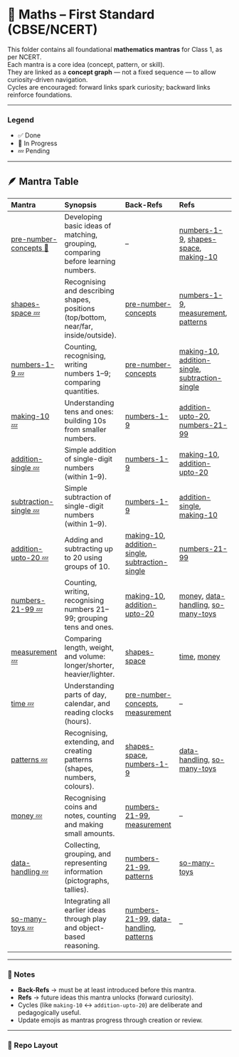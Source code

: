 # 📘 Maths – First Standard (CBSE/NCERT)

This folder contains all foundational **mathematics mantras** for Class 1, as per NCERT.  
Each mantra is a core idea (concept, pattern, or skill).  
They are linked as a **concept graph** — not a fixed sequence — to allow curiosity-driven navigation.  
Cycles are encouraged: forward links spark curiosity; backward links reinforce foundations.

---

### Legend
- ✅ Done  
- 🧭 In Progress  
- 💤 Pending  

---

## 🪶 Mantra Table

| Mantra | Synopsis | Back-Refs | Refs |
|:--|:--|:--|:--|
| [pre-number-concepts 🧭](./pre-number-concepts/README.md) | Developing basic ideas of matching, grouping, comparing before learning numbers. | – | [numbers-1-9](./numbers-1-9/README.md), [shapes-space](./shapes-space/README.md), [making-10](./making-10/README.md) |
| [shapes-space 💤](./shapes-space/README.md) | Recognising and describing shapes, positions (top/bottom, near/far, inside/outside). | [pre-number-concepts](./pre-number-concepts/README.md) | [numbers-1-9](./numbers-1-9/README.md), [measurement](./measurement/README.md), [patterns](./patterns/README.md) |
| [numbers-1-9 💤](./numbers-1-9/README.md) | Counting, recognising, writing numbers 1–9; comparing quantities. | [pre-number-concepts](./pre-number-concepts/README.md) | [making-10](./making-10/README.md), [addition-single](./addition-single/README.md), [subtraction-single](./subtraction-single/README.md) |
| [making-10 💤](./making-10/README.md) | Understanding tens and ones: building 10s from smaller numbers. | [numbers-1-9](./numbers-1-9/README.md) | [addition-upto-20](./addition-upto-20/README.md), [numbers-21-99](./numbers-21-99/README.md) |
| [addition-single 💤](./addition-single/README.md) | Simple addition of single-digit numbers (within 1–9). | [numbers-1-9](./numbers-1-9/README.md) | [making-10](./making-10/README.md), [addition-upto-20](./addition-upto-20/README.md) |
| [subtraction-single 💤](./subtraction-single/README.md) | Simple subtraction of single-digit numbers (within 1–9). | [numbers-1-9](./numbers-1-9/README.md) | [addition-single](./addition-single/README.md), [making-10](./making-10/README.md) |
| [addition-upto-20 💤](./addition-upto-20/README.md) | Adding and subtracting up to 20 using groups of 10. | [making-10](./making-10/README.md), [addition-single](./addition-single/README.md), [subtraction-single](./subtraction-single/README.md) | [numbers-21-99](./numbers-21-99/README.md) |
| [numbers-21-99 💤](./numbers-21-99/README.md) | Counting, writing, recognising numbers 21–99; grouping tens and ones. | [making-10](./making-10/README.md), [addition-upto-20](./addition-upto-20/README.md) | [money](./money/README.md), [data-handling](./data-handling/README.md), [so-many-toys](./so-many-toys/README.md) |
| [measurement 💤](./measurement/README.md) | Comparing length, weight, and volume: longer/shorter, heavier/lighter. | [shapes-space](./shapes-space/README.md) | [time](./time/README.md), [money](./money/README.md) |
| [time 💤](./time/README.md) | Understanding parts of day, calendar, and reading clocks (hours). | [pre-number-concepts](./pre-number-concepts/README.md), [measurement](./measurement/README.md) | – |
| [patterns 💤](./patterns/README.md) | Recognising, extending, and creating patterns (shapes, numbers, colours). | [shapes-space](./shapes-space/README.md), [numbers-1-9](./numbers-1-9/README.md) | [data-handling](./data-handling/README.md), [so-many-toys](./so-many-toys/README.md) |
| [money 💤](./money/README.md) | Recognising coins and notes, counting and making small amounts. | [numbers-21-99](./numbers-21-99/README.md), [measurement](./measurement/README.md) | – |
| [data-handling 💤](./data-handling/README.md) | Collecting, grouping, and representing information (pictographs, tallies). | [numbers-21-99](./numbers-21-99/README.md), [patterns](./patterns/README.md) | [so-many-toys](./so-many-toys/README.md) |
| [so-many-toys 💤](./so-many-toys/README.md) | Integrating all earlier ideas through play and object-based reasoning. | [numbers-21-99](./numbers-21-99/README.md), [data-handling](./data-handling/README.md), [patterns](./patterns/README.md) | – |

---

### 🧩 Notes
- **Back-Refs** → must be at least introduced before this mantra.  
- **Refs** → future ideas this mantra unlocks (forward curiosity).  
- Cycles (like `making-10` ↔ `addition-upto-20`) are deliberate and pedagogically useful.  
- Update emojis as mantras progress through creation or review.

---

### 🔗 Repo Layout
